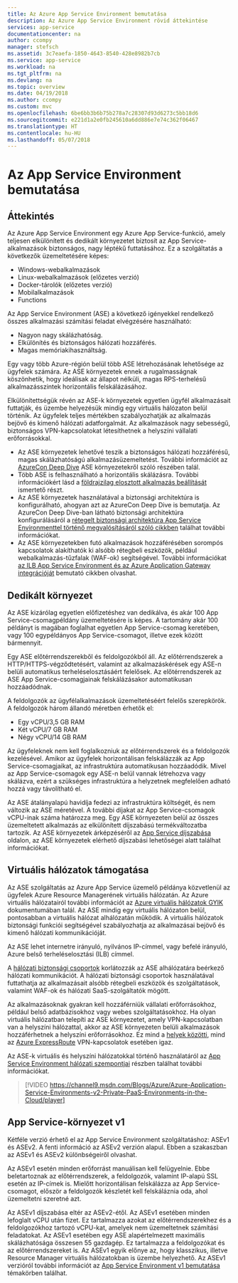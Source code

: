 ```yaml
---
title: Az Azure App Service Environment bemutatása
description: Az Azure App Service Environment rövid áttekintése
services: app-service
documentationcenter: na
author: ccompy
manager: stefsch
ms.assetid: 3c7eaefa-1850-4643-8540-428e8982b7cb
ms.service: app-service
ms.workload: na
ms.tgt_pltfrm: na
ms.devlang: na
ms.topic: overview
ms.date: 04/19/2018
ms.author: ccompy
ms.custom: mvc
ms.openlocfilehash: 6be6bb3b6b75b278a7c28307d93d6273c5bb18d6
ms.sourcegitcommit: e221d1a2e0fb245610a6dd886e7e74c362f06467
ms.translationtype: HT
ms.contentlocale: hu-HU
ms.lasthandoff: 05/07/2018
---
```

# <a name="introduction-to-the-app-service-environments"></a>Az App Service Environment bemutatása #
 
## <a name="overview"></a>Áttekintés ##

Az Azure App Service Environment egy Azure App Service-funkció, amely teljesen elkülönített és dedikált környezetet biztosít az App Service-alkalmazások biztonságos, nagy léptékű futtatásához. Ez a szolgáltatás a következők üzemeltetésére képes:

* Windows-webalkalmazások
* Linux-webalkalmazások (előzetes verzió)
* Docker-tárolók (előzetes verzió)
* Mobilalkalmazások
* Functions

Az App Service Environment (ASE) a következő igényekkel rendelkező összes alkalmazási számítási feladat elvégzésére használható:

* Nagyon nagy skálázhatóság.
* Elkülönítés és biztonságos hálózati hozzáférés.
* Magas memóriakihasználtság.

Egy vagy több Azure-régión belül több ASE létrehozásának lehetősége az ügyfelek számára. Az ASE környezetek ennek a rugalmasságnak köszönhetik, hogy ideálisak az állapot nélküli, magas RPS-terhelésű alkalmazásszintek horizontális felskálázásához.

Elkülönítettségük révén az ASE-k környezetek egyetlen ügyfél alkalmazásait futtatják, és üzembe helyezésük mindig egy virtuális hálózaton belül történik. Az ügyfelek teljes mértékben szabályozhatják az alkalmazás bejövő és kimenő hálózati adatforgalmát. Az alkalmazások nagy sebességű, biztonságos VPN-kapcsolatokat létesíthetnek a helyszíni vállalati erőforrásokkal.

* Az ASE környezetek lehetővé teszik a biztonságos hálózati hozzáférésű, magas skálázhatóságú alkalmazásüzemeltetést. További információt az [AzureCon Deep Dive](https://azure.microsoft.com/documentation/videos/azurecon-2015-deploying-highly-scalable-and-secure-web-and-mobile-apps/) ASE környezetekről szóló részében talál.
* Több ASE is felhasználható a horizontális skálázásra. További információkért lásd a [földrajzilag elosztott alkalmazás beállítását](app-service-app-service-environment-geo-distributed-scale.md) ismertető részt.
* Az ASE környezetek használatával a biztonsági architektúra is konfigurálható, ahogyan azt az AzureCon Deep Dive is bemutatja. Az AzureCon Deep Dive-ban látható biztonsági architektúra konfigurálásáról a [rétegelt biztonsági architektúra App Service Environmenttel történő megvalósításáról szóló cikkben](app-service-app-service-environment-layered-security.md) találhat további információkat.
* Az ASE környezetekben futó alkalmazások hozzáférésében sorompós kapcsolatok alakíthatók ki alsóbb rétegbeli eszközök, például webalkalmazás-tűzfalak (WAF-ok) segítségével. További információkat [az ILB App Service Environment és az Azure Application Gateway integrációját][AppGW] bemutató cikkben olvashat.

## <a name="dedicated-environment"></a>Dedikált környezet ##

Az ASE kizárólag egyetlen előfizetéshez van dedikálva, és akár 100 App Service-csomagpéldány üzemeltetésére is képes. A tartomány akár 100 példányt is magában foglalhat egyetlen App Service-csomag keretében, vagy 100 egypéldányos App Service-csomagot, illetve ezek között bármennyit.

Egy ASE előtérrendszerekből és feldolgozókból áll. Az előtérrendszerek a HTTP/HTTPS-végződtetésért, valamint az alkalmazáskérések egy ASE-n belüli automatikus terheléselosztásáért felelősek. Az előtérrendszerek az ASE App Service-csomagjainak felskálázásakor automatikusan hozzáadódnak.

A feldolgozók az ügyfélalkalmazások üzemeltetéséért felelős szerepkörök. A feldolgozók három állandó méretben érhetők el:

* Egy vCPU/3,5 GB RAM
* Két vCPU/7 GB RAM
* Négy vCPU/14 GB RAM

Az ügyfeleknek nem kell foglalkozniuk az előtérrendszerek és a feldolgozók kezelésével. Amikor az ügyfelek horizontálisan felskálázzák az App Service-csomagjaikat, az infrastruktúra automatikusan hozzáadódik. Mivel az App Service-csomagok egy ASE-n belül vannak létrehozva vagy skálázva, ezért a szükséges infrastruktúra a helyzetnek megfelelően adható hozzá vagy távolítható el.

Az ASE átalányalapú havidíja fedezi az infrastruktúra költségét, és nem változik az ASE méretével. A további díjakat az App Service-csomagok vCPU-inak száma határozza meg. Egy ASE környezeten belül az összes üzemeltetett alkalmazás az elkülönített díjszabású termékváltozatba tartozik. Az ASE környezetek árképzéséről az [App Service díjszabása][Pricing] oldalon, az ASE környezetek elérhető díjszabási lehetőségei alatt találhat információkat.

## <a name="virtual-network-support"></a>Virtuális hálózatok támogatása ##

Az ASE szolgáltatás az Azure App Service üzemelő példánya közvetlenül az ügyfelek Azure Resource Managerének virtuális hálózatán. Az Azure virtuális hálózatairól további információt az [Azure virtuális hálózatok GYIK](https://azure.microsoft.com/documentation/articles/virtual-networks-faq/) dokumentumában talál. Az ASE mindig egy virtuális hálózaton belül, pontosabban a virtuális hálózat alhálózatán működik. A virtuális hálózatok biztonsági funkciói segítségével szabályozhatja az alkalmazásai bejövő és kimenő hálózati kommunikációját.

Az ASE lehet internetre irányuló, nyilvános IP-címmel, vagy befelé irányuló, Azure belső terheléselosztási (ILB) címmel.

A [hálózati biztonsági csoportok][NSGs] korlátozzák az ASE alhálózatára beérkező hálózati kommunikációt. A hálózati biztonsági csoportok használatával futtathatja az alkalmazásait alsóbb rétegbeli eszközök és szolgáltatások, valamint WAF-ok és hálózati SaaS-szolgáltatók mögött.

Az alkalmazásoknak gyakran kell hozzáférniük vállalati erőforrásokhoz, például belső adatbázisokhoz vagy webes szolgáltatásokhoz. Ha olyan virtuális hálózatban telepíti az ASE környezetet, amely VPN-kapcsolatban van a helyszíni hálózattal, akkor az ASE környezeten belüli alkalmazások hozzáférhetnek a helyszíni erőforrásokhoz. Ez mind a [helyek közötti](https://azure.microsoft.com/documentation/articles/vpn-gateway-site-to-site-create/), mind az [Azure ExpressRoute](http://azure.microsoft.com/services/expressroute/) VPN-kapcsolatok esetében igaz.

Az ASE-k virtuális és helyszíni hálózatokkal történő használatáról az [App Service Environment hálózati szempontjai][ASENetwork] részben találhat további információkat.

> [!VIDEO https://channel9.msdn.com/Blogs/Azure/Azure-Application-Service-Environments-v2-Private-PaaS-Environments-in-the-Cloud/player]

## <a name="app-service-environment-v1"></a>App Service-környezet v1 ##

Kétféle verzió érhető el az App Service Environment szolgáltatáshoz: ASEv1 és ASEv2. A fenti információ az ASEv2 verzión alapul. Ebben a szakaszban az ASEv1 és ASEv2 különbségeiről olvashat. 

Az ASEv1 esetén minden erőforrást manuálisan kell felügyelnie. Ebbe beletartoznak az előtérrendszerek, a feldolgozók, valamint IP-alapú SSL esetén az IP-címek is. Mielőtt horizontálisan felskálázza az App Service-csomagot, először a feldolgozók készletét kell felskáláznia oda, ahol üzemeltetni szeretné azt.

Az ASEv1 díjszabása eltér az ASEv2-étől. Az ASEv1 esetében minden lefoglalt vCPU után fizet. Ez tartalmazza azokat az előtérrendszerekhez és a feldolgozókhoz tartozó vCPU-kat, amelyek nem üzemeltetnek számítási feladatokat. Az ASEv1 esetében egy ASE alapértelmezett maximális skálázhatósága összesen 55 gazdagép. Ez tartalmazza a feldolgozókat és az előtérrendszereket is. Az ASEv1 egyik előnye az, hogy klasszikus, illetve Resource Manager virtuális hálózatokban is üzembe helyezhető. Az ASEv1 verzióról további információt az [App Service Environment v1 bemutatása][ASEv1Intro] témakörben találhat.

<!--Links-->
[Intro]: ./intro.md
[MakeExternalASE]: ./create-external-ase.md
[MakeASEfromTemplate]: ./create-from-template.md
[MakeILBASE]: ./create-ilb-ase.md
[ASENetwork]: ./network-info.md
[UsingASE]: ./using-an-ase.md
[UDRs]: ../../virtual-network/virtual-networks-udr-overview.md
[NSGs]: ../../virtual-network/virtual-networks-nsg.md
[ConfigureASEv1]: app-service-web-configure-an-app-service-environment.md
[ASEv1Intro]: app-service-app-service-environment-intro.md
[webapps]: ../app-service-web-overview.md
[mobileapps]: ../../app-service-mobile/app-service-mobile-value-prop.md
[Functions]: ../../azure-functions/index.yml
[Pricing]: http://azure.microsoft.com/pricing/details/app-service/
[ARMOverview]: ../../azure-resource-manager/resource-group-overview.md
[ConfigureSSL]: ../web-sites-purchase-ssl-web-site.md
[Kudu]: http://azure.microsoft.com/resources/videos/super-secret-kudu-debug-console-for-azure-web-sites/
[ASEWAF]: app-service-app-service-environment-web-application-firewall.md
[AppGW]: ../../application-gateway/application-gateway-web-application-firewall-overview.md
